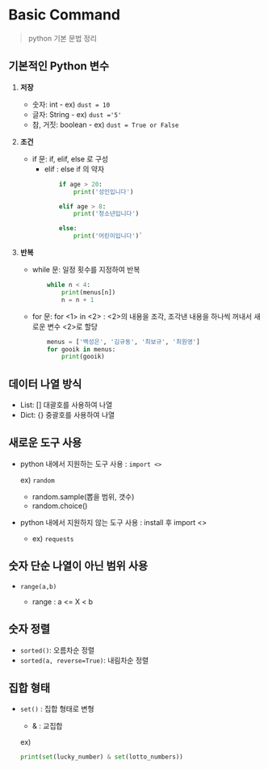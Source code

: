# Basic Command
>python 기본 문법 정리

## 기본적인 Python 변수
1. **저장**
     - 숫자: int
            - ex) `dust = 10`
     - 글자: String
            - ex) `dust ='5'`
     - 참, 거짓: boolean
            - ex) `dust = True or False`
    
2. **조건**
    - if 문: if, elif, else 로 구성
        - elif : else if 의 약자 
            ```python
                if age > 20: 
                    print('성인입니다') 

                elif age > 8:
                    print('청소년입니다')

                else: 
                    print('어린이입니다')`
            ```
3. **반복**
    - while 문: 일정 횟수를 지정하여 반복

        ```python
            while n < 4:
                print(menus[n])
                n = n + 1
         ```

    - for 문: for <1> in <2> : <2>의 내용을 조각, 조각낸 내용을 하나씩 꺼내서 새로운 변수 <2>로 할당

        ```python
            menus = ['백성은', '김규동', '최보규', '최원영'] 
            for gooik in menus:
                print(gooik)
        ```

## 데이터 나열 방식

- List: [] 대괄호를 사용하여 나열
- Dict: {} 중괄호를 사용하여 나열

## 새로운 도구 사용

- python 내에서 지원하는 도구 사용 : `import <>`
    
    ex)
    `random`
    - random.sample(뽑을 범위, 갯수)
    - random.choice()
- python 내에서 지원하지 않는 도구 사용 : install 후 import 
    <>
    - ex) `requests`

## 숫자 단순 나열이 아닌 범위 사용

- `range(a,b)`

    - range : a <= X < b
    
## 숫자 정렬
- `sorted()`: 오름차순 정렬
- `sorted(a, reverse=True)`: 내림차순 정렬

## 집합 형태
- `set()` : 집합 형태로 변형
    - & : 교집합
    
    ex)
    ```python
    print(set(lucky_number) & set(lotto_numbers))
    ```

